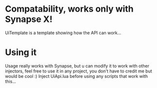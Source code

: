 # Compatability, works only with Synapse X!

UiTemplate is a template showing how the API can work...

# Using it
Usage really works with Synapse, but u can modify it to work with other injectors, feel free to use it in any project, you don't have to credit me but would be cool :)
Inject UiApi.lua before using any scripts that work with this...
